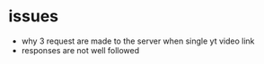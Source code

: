 
# issues

- why  3 request are made to the server when single yt video link
- responses are not well followed

